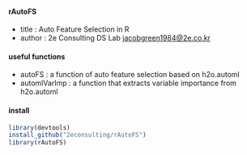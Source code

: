 #### rAutoFS
- title : Auto Feature Selection in R  
- author : 2e Consulting DS Lab <jacobgreen1984@2e.co.kr>


#### useful functions
- autoFS : a function of auto feature selection based on h2o.automl
- automlVarImp : a function that extracts variable importance from h2o.automl


#### install 
```r
library(devtools)
install_github("2econsulting/rAutoFS")
library(rAutoFS)
```

